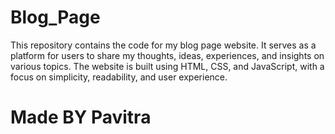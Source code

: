 # Blog_Page
This repository contains the code for my blog page website. It serves as a platform for users to share my thoughts, ideas, experiences, and insights on various topics. The website is built using HTML, CSS, and JavaScript, with a focus on simplicity, readability, and user experience.
# Made BY Pavitra
